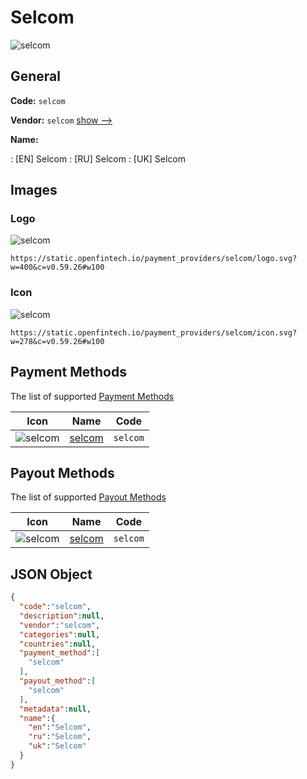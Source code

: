
# Selcom 
![selcom](https://static.openfintech.io/payment_providers/selcom/logo.svg?w=400&c=v0.59.26#w100)  

## General 
 
**Code:** `selcom` 
 
**Vendor:** `selcom` [show -->](/vendors/selcom/) 
 
**Name:** 
 
:	[EN] Selcom 
:	[RU] Selcom 
:	[UK] Selcom 
 

## Images 

### Logo 
 
![selcom](https://static.openfintech.io/payment_providers/selcom/logo.svg?w=400&c=v0.59.26#w100)  

```
https://static.openfintech.io/payment_providers/selcom/logo.svg?w=400&c=v0.59.26#w100
```  

### Icon 
 
![selcom](https://static.openfintech.io/payment_providers/selcom/icon.svg?w=278&c=v0.59.26#w100)  

```
https://static.openfintech.io/payment_providers/selcom/icon.svg?w=278&c=v0.59.26#w100
```  

## Payment Methods 
 
The list of supported [Payment Methods](/payment-methods/) 

|Icon|Name|Code| 
|:---:|:---:|:---:| 
|![selcom](https://static.openfintech.io/payment_methods/selcom/icon.svg?w=278&c=v0.59.26#w100) |[selcom](/payment-methods/selcom/)|`selcom`| 
 

## Payout Methods 
 
The list of supported [Payout Methods](/payout-methods/) 

|Icon|Name|Code| 
|:---:|:---:|:---:| 
|![selcom](https://static.openfintech.io/payout_methods/selcom/icon.svg?w=278&c=v0.59.26#w40) |[selcom](payout-methodsselcom/)|`selcom`| 
 

## JSON Object 

```json
{
  "code":"selcom",
  "description":null,
  "vendor":"selcom",
  "categories":null,
  "countries":null,
  "payment_method":[
    "selcom"
  ],
  "payout_method":[
    "selcom"
  ],
  "metadata":null,
  "name":{
    "en":"Selcom",
    "ru":"Selcom",
    "uk":"Selcom"
  }
}
```  
